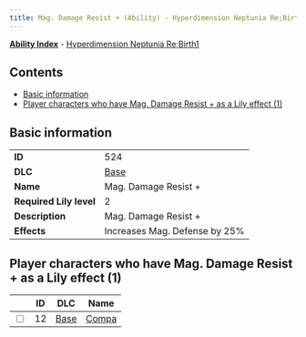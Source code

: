 ```yaml
---
title: Mag. Damage Resist + (Ability) - Hyperdimension Neptunia Re;Birth1
---
```


[**Ability Index**](/neptunia/rb1/ability/index.html) - [Hyperdimension Neptunia Re;Birth1](/neptunia/rb1)

## Contents

- [Basic information](#basic-information)
- [Player characters who have Mag. Damage Resist + as a Lily effect (1)](#player-characters-who-have-mag-damage-resist-as-a-lily-effect-1)

## Basic information

|   |   |
| -- | -- |
| **ID** | 524
**DLC** | [Base](/neptunia/rb1/dlc/1-base.html)
**Name** | Mag. Damage Resist +
**Required Lily level** | 2
**Description** | Mag. Damage Resist +
**Effects** | Increases Mag. Defense by 25% |


## Player characters who have Mag. Damage Resist + as a Lily effect (1)

|    | ID | DLC | Name |
| -- | -- | --- | ---- |
| <input type="checkbox" id="rb1-player-1-12" class="trackbox" /> | 12 | [Base](/neptunia/rb1/dlc/1-base.html) | [Compa](/neptunia/rb1/player/1-12-compa.html) |
